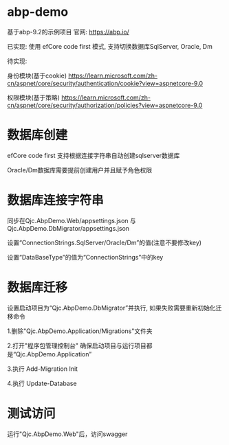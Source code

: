 # abp-demo
基于abp-9.2的示例项目 官网: https://abp.io/

已实现: 使用 efCore code first 模式, 支持切换数据库SqlServer, Oracle, Dm

待实现: 

  身份模块(基于cookie) https://learn.microsoft.com/zh-cn/aspnet/core/security/authentication/cookie?view=aspnetcore-9.0 

  权限模块(基于策略) https://learn.microsoft.com/zh-cn/aspnet/core/security/authorization/policies?view=aspnetcore-9.0

# 数据库创建
efCore code first 支持根据连接字符串自动创建sqlserver数据库

Oracle/Dm数据库需要提前创建用户并且赋予角色权限

# 数据库连接字符串
同步在Qjc.AbpDemo.Web/appsettings.json 与 Qjc.AbpDemo.DbMigrator/appsettings.json

设置“ConnectionStrings.SqlServer/Oracle/Dm”的值(注意不要修改key)

设置“DataBaseType”的值为“ConnectionStrings”中的key

# 数据库迁移
设置启动项目为“Qjc.AbpDemo.DbMigrator”并执行, 如果失败需要重新初始化迁移命令

1.删除"Qjc.AbpDemo.Application/Migrations"文件夹

2.打开"程序包管理控制台" 确保启动项目与运行项目都是“Qjc.AbpDemo.Application”

3.执行 Add-Migration Init

4.执行 Update-Database

# 测试访问
运行"Qjc.AbpDemo.Web"后，访问swagger
